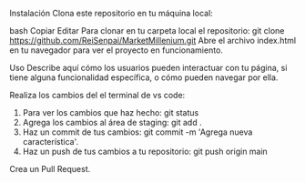 Instalación
Clona este repositorio en tu máquina local:

bash
Copiar
Editar
Para clonar en tu carpeta local el repositorio: git clone https://github.com/ReiSenpai/MarketMillenium.git
Abre el archivo index.html en tu navegador para ver el proyecto en funcionamiento.

Uso
Describe aquí cómo los usuarios pueden interactuar con tu página, si tiene alguna funcionalidad específica, o cómo pueden navegar por ella.

Realiza los cambios del el terminal de vs code:
1. Para ver los cambios que haz hecho: git status
2. Agrega los cambios al área de staging: git add .
3. Haz un commit de tus cambios: git commit -m 'Agrega nueva característica'.
4. Haz un push de tus cambios a tu repositorio: git push origin main

Crea un Pull Request.
